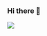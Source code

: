 ### Hi there 👋
<img align="left" src="https://github-readme-stats.vercel.app/api?username=Saryn-Code&include_all_commits=true&count_private-true&custom_title=你的账号用户名'%20GitHub%20Stats&line_height=30&show_icons=true&hide_border=true&bg_color=192133&title_color=efb752&icon_color=efb752&text_color=70bed9">

